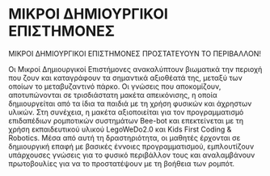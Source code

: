 # ΜΙΚΡΟΙ ΔΗΜΙΟΥΡΓΙΚΟΙ ΕΠΙΣΤΗΜΟΝΕΣ
ΜΙΚΡΟΙ ΔΗΜΙΟΥΡΓΙΚΟΙ ΕΠΙΣΤΗΜΟΝΕΣ ΠΡΟΣΤΑΤΕΥΟΥΝ ΤΟ ΠΕΡΙΒΑΛΛΟΝ!

Οι Μικροί Δημιουργικοί Επιστήμονες ανακαλύπτουν βιωματικά την περιοχή που ζουν και καταγράφουν τα σημαντικά αξιοθέατά της, μεταξύ των οποίων το μεταβυζαντινό πάρκο.  Οι γνώσεις που αποκομίζουν, αποτυπώνονται σε τρισδιάστατη μακέτα απεικόνισης, η οποία δημιουργείται από τα ίδια τα παιδιά με τη χρήση φυσικών και άχρηστων υλικών.
Στη συνέχεια, η μακέτα αξιοποιείται για τον προγραμματισμό  επιδαπέδιων ρομποτικών συστημάτων Bee-bot και επεκτείνεται με τη χρήση εκπαιδευτικού υλικού LegoWeDo2.0 και Kids First Coding & Robotics. 
Μέσα από αυτή τη δραστηριότητα, οι μαθητές έρχονται σε δημιουργική επαφή με βασικές έννοιες προγραμματισμού, εμπλουτίζουν υπάρχουσες γνώσεις για το φυσικό περιβάλλον τους και αναλαμβάνουν πρωτοβουλίες για να το προστατέψουν με τη βοήθεια των ρομπότ.
 
